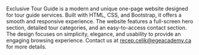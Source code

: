 Exclusive Tour Guide is a modern and unique one-page website designed for tour guide services. Built with HTML, CSS, and Bootstrap, it offers a smooth and responsive experience. The website features a full-screen hero section, detailed tour categories, and an easy-to-access contact section. The design focuses on simplicity, elegance, and usability to provide an engaging browsing experience. Contact us at recep.celik@egeacademy.ca for more details.
